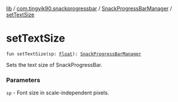 [lib](../../index.md) / [com.tingyik90.snackprogressbar](../index.md) / [SnackProgressBarManager](index.md) / [setTextSize](./set-text-size.md)

# setTextSize

`fun setTextSize(sp: `[`Float`](https://kotlinlang.org/api/latest/jvm/stdlib/kotlin/-float/index.html)`): `[`SnackProgressBarManager`](index.md)

Sets the text size of SnackProgressBar.

### Parameters

`sp` - Font size in scale-independent pixels.